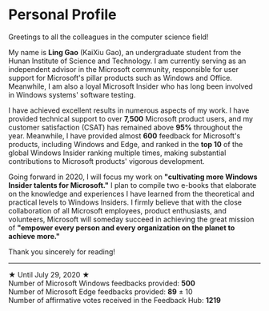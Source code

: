 # Personal Profile

Greetings to all the colleagues in the computer science field!

My name is **Ling Gao** (KaiXiu Gao), an undergraduate student from the Hunan Institute of Science and Technology. I am currently serving as an independent advisor in the Microsoft community, responsible for user support for Microsoft's pillar products such as Windows and Office. Meanwhile, I am also a loyal Microsoft Insider who has long been involved in Windows systems' software testing.

I have achieved excellent results in numerous aspects of my work. I have provided technical support to over **7,500** Microsoft product users, and my customer satisfaction (CSAT) has remained above **95%** throughout the year. Meanwhile, I have provided almost **600** feedback for Microsoft's products, including Windows and Edge, and ranked in the **top 10** of the global Windows Insider ranking multiple times, making substantial contributions to Microsoft products' vigorous development.

Going forward in 2020, I will focus my work on **"cultivating more Windows Insider talents for Microsoft."** I plan to compile two e-books that elaborate on the knowledge and experiences I have learned from the theoretical and practical levels to Windows Insiders. I firmly believe that with the close collaboration of all Microsoft employees, product enthusiasts, and volunteers, Microsoft will someday succeed in achieving the great mission of **"empower every person and every organization on the planet to achieve more."**

Thank you sincerely for reading!  

---
★ Until July 29, 2020 ★  
Number of Microsoft Windows feedbacks provided: **500**  
Number of Microsoft Edge feedbacks provided: **89** ± 10  
Number of affirmative votes received in the Feedback Hub: **1219**  
